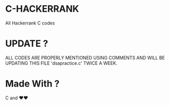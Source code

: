 # C-HACKERRANK
All Hackerrank C codes

# UPDATE ?
 ALL CODES ARE PROPERLY MENTIONED USING COMMENTS AND WILL BE UPDATING THIS FILE 'dsapractice.c' TWICE A WEEK.

# Made With ?
C and ❤️❤️
